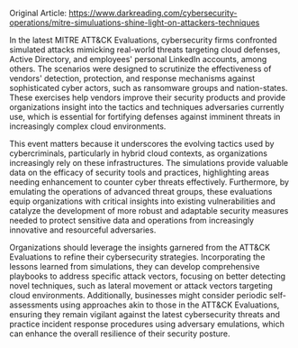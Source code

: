 Original Article: https://www.darkreading.com/cybersecurity-operations/mitre-simuluations-shine-light-on-attackers-techniques

In the latest MITRE ATT&CK Evaluations, cybersecurity firms confronted simulated attacks mimicking real-world threats targeting cloud defenses, Active Directory, and employees' personal LinkedIn accounts, among others. The scenarios were designed to scrutinize the effectiveness of vendors' detection, protection, and response mechanisms against sophisticated cyber actors, such as ransomware groups and nation-states. These exercises help vendors improve their security products and provide organizations insight into the tactics and techniques adversaries currently use, which is essential for fortifying defenses against imminent threats in increasingly complex cloud environments.

This event matters because it underscores the evolving tactics used by cybercriminals, particularly in hybrid cloud contexts, as organizations increasingly rely on these infrastructures. The simulations provide valuable data on the efficacy of security tools and practices, highlighting areas needing enhancement to counter cyber threats effectively. Furthermore, by emulating the operations of advanced threat groups, these evaluations equip organizations with critical insights into existing vulnerabilities and catalyze the development of more robust and adaptable security measures needed to protect sensitive data and operations from increasingly innovative and resourceful adversaries. 

Organizations should leverage the insights garnered from the ATT&CK Evaluations to refine their cybersecurity strategies. Incorporating the lessons learned from simulations, they can develop comprehensive playbooks to address specific attack vectors, focusing on better detecting novel techniques, such as lateral movement or attack vectors targeting cloud environments. Additionally, businesses might consider periodic self-assessments using approaches akin to those in the ATT&CK Evaluations, ensuring they remain vigilant against the latest cybersecurity threats and practice incident response procedures using adversary emulations, which can enhance the overall resilience of their security posture.